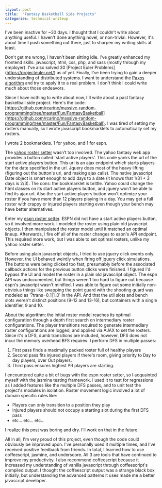 ```yaml
---
layout: post
title:  "Fantasy Basketball Side Projects"
categories: technical-writeup
---
```


I've been inactive for ~30 days. I thought that I couldn't write about anything useful. I
haven't done anything novel, or non-trivial. However, it's about time I push something out there, just to sharpen
my writing skills at least.

Don't get me wrong, I haven't been sitting idle.
I've greatly enhanced my frontend skills: javascript, html, css, php, and sass (mostly through my employer).
I've also solved 30 [Project Euler Problems] (https://projecteuler.net/) as of yet. Finally, I've been trying to gain a deeper understanding of distributed systems.
I want to understand the [Paxos algorithm](http://en.wikipedia.org/wiki/Paxos_(computer_science)) and try to apply it to a real problem.
I don't think I could write much about those endeavors.

Since I have nothing to write about now, I'll write about a past fantasy basketball side project.
Here's the code: [https://github.com/rcarino/massive-random-programming/tree/master/Fun/FantasyBasketball](https://github.com/rcarino/massive-random-programming/tree/master/Fun/FantasyBasketball).
I was tired of setting my rosters manually, so I wrote javascript bookmarklets to automatically set my rosters.

I wrote 2 bookmarklets. 1 for yahoo, and 1 for espn.

The [yahoo roster setter](https://github.com/rcarino/massive-random-programming/blob/master/Fun/FantasyBasketball/set-yahoo-roster.bookmarklet.coffee)
wasn't too involved. The yahoo fantasy web app provides a button called 'start active players'. This code yanks the url
of the start active players button. This url is an ajax endpoint which starts players for the date specified in the url.
Jquery does most of the heavy lifting (figuring out the button's url, and making ajax calls). The native javascript Date
object is smart enough to add days to a date (it knows that 1/31 + 3 days is 2/3). The cons: the bookmarklet is brittle. Yahoo could
change the html classes on its start active players button, and jquery won't be able to find its ajax url.
Also the start active players button won't optimize your roster if you have more than 12 players playing in a day. You may
get a full roster with crappy or injured players starting even though your bench may have better alternatives.

Enter my [espn roster setter](https://github.com/rcarino/massive-random-programming/blob/master/Fun/FantasyBasketball/EspnRosterSetter.coffee).
ESPN did not have a start active players button, so it involved more work. I modeled the roster using plain old
javascript objects. I then manipulated the roster model until it matched an optimal lineup. Afterwards, I fire off all of
the roster changes to espn's API endpoint. This required more work, but I was able to set optimal rosters,
unlike my yahoo roster setter.

Before using plain javascript objects, I tried to use jquery click events only. However, the UI behaved weirdly when firing
off jquery click simulations. The buttons were being clicked too fast, presumably before the associated callback actions
for the previous button clicks were finished. I figured I'd bypass the UI and model the roster in a plain old javascript
object. The espn API was undocumented, but things weren't too hard to figure out because espn's javascript wasn't
minified. I was able to figure out some initially non-obvioius things like swapping the point guard with the shooting guard
was modeled as '?trans=0_1|1_0' in the API. And that the util slots and bench slots weren't distinct positions (9-12 and 13-16), but containers
with a single identifier, 9 and 10.

About the algorithm: the initial roster model reaches its optimal configuration through a depth first search on intermediary roster configurations.
The player transitions required to generate intermediary roster configurations are logged, and applied via AJAX to set the rosters.
Since it's a DFS, dumb transitions are included, however, DFS does not incur the memory overhead BFS requires. I perform
DFS in multiple passes:

1. First pass finds a maximally packed roster full of healthy players
2. Second pass fits injured players if there's room, giving priority to Day to day players, over Out players.
3. Third pass ensures highest PR players are starting.

I encountered quite a bit of bugs with the espn roster setter, so I acquainted myself with the jasmine testing framework.
I used it to test for regressions as I added features like the multiple DFS passes, and to unit test the project's modules
in isolation. Roster movement logic involved a lot of domain specific rules like:

- Players can only transition to a position they play
- Injured players should not occupy a starting slot during the first DFS pass
- etc... etc... etc...

I realize this post was boring and dry. I'll work on that in the future.

All in all, I'm very proud of this project, even though the code could obviously be improved upon. I've personally used it
multiple times, and I've received positive feedback from friends. In total, I learned how to use coffeescript,
jasmine, and underscore. All 3 are tools that have continued to improve my productivity. I also recommend coffeescript
because it increased my understanding of vanilla javascript through coffeescript's compiled output.
I thought the coffeescript output was a strange black box initially,
but understanding the advanced patterns it uses made me a better javascript developer.
